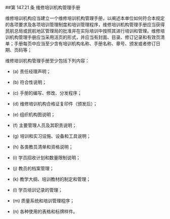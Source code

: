 ##第 147.21 条 维修培训机构管理手册 

维修培训机构应当建立一个维修培训机构管理手册，以阐述本单位如何符合本规定的各项要求及各项培训管理制度和培训管理程序，维修培训机构管理手册应当获得民航总局或民航地区管理局的批准并在实际培训中按照其进行培训和管理。维修培训机构管理手册应当采用活页的形式，并应当有封面、目录、修订记录和有效页清单；手册每页中应当至少含有培训机构名称、手册名称、章号、颁发或者修订日期、页码等；

维修培训机构管理手册至少包括下列内容：

- (a) 责任经理声明；

- (b)  符合性说明；

- (c) 手册的编写、修改、分发程序；

- (d)  维修培训机构合格证复印件（颁发后）；

- (e)   组织机构图说明；

- (f) 主要管理人员及其职责说明；
 
- (g)  培训和实习设施、设备和工具说明；

- (h)  各类教员清单和资格说明；

- (i) 学员招收计划和数量限制说明；

- (j) 教员的档案管理；

- (k) 教学大纲、培训教材的制定和管理；

- (l) 学员培训记录的管理；

- (m) 质量系统和培训管理程序；

- (n)  各种使用的表格和标牌样件。
